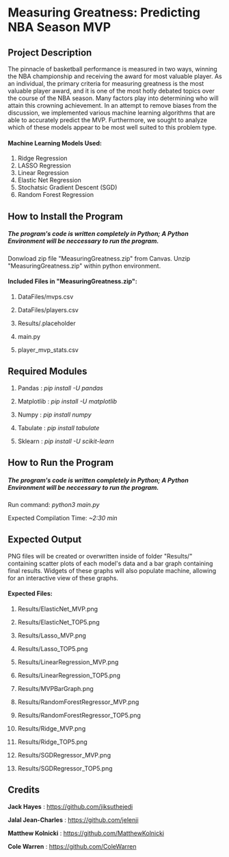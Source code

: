 # Measuring Greatness: Predicting NBA Season MVP

## Project Description

The pinnacle of basketball performance is measured in two ways, winning the NBA championship and receiving the award for most valuable player. As an individual, the primary criteria for measuring greatness is the most valuable player award, and it is one of the most hotly debated topics over the course of the NBA season. Many factors play into determining who will attain this crowning achievement. In an attempt to remove biases from the discussion, we implemented various machine learning algorithms that are able to accurately predict the MVP. Furthermore, we sought to analyze which of these models appear to be most well suited to this problem type.

#### Machine Learning Models Used:
1) Ridge Regression
2) LASSO Regression
3) Linear Regression
4) Elastic Net Regression
5) Stochatsic Gradient Descent (SGD)
6) Random Forest Regression

## How to Install the Program

#####  ***The program's code is written completely in Python; A Python Environment will be neccessary to run the program.***

Donwload zip file "MeasuringGreatness.zip" from Canvas. Unzip "MeasuringGreatness.zip" within python environment.

#### Included Files in "MeasuringGreatness.zip":
1) DataFiles/mvps.csv

2) DataFiles/players.csv

3) Results/.placeholder

4) main.py

5) player_mvp_stats.csv

## Required Modules
1) Pandas :   _pip install -U pandas_

2) Matplotlib :   _pip install -U matplotlib_

3) Numpy :  _pip install numpy_

4) Tabulate :   _pip install tabulate_

5) Sklearn :  _pip install -U scikit-learn_

## How to Run the Program

#####  ***The program's code is written completely in Python; A Python Environment will be neccessary to run the program.***

Run command:  _python3 main.py_

Expected Compilation Time:  _~2:30 min_

## Expected Output
PNG files will be created or overwritten inside of folder "Results/" containing scatter plots of each model's data and a bar graph containing final results. Widgets of these graphs will also populate machine, allowing for an interactive view of these graphs.

#### Expected Files:
1) Results/ElasticNet_MVP.png

2) Results/ElasticNet_TOP5.png

3) Results/Lasso_MVP.png

4) Results/Lasso_TOP5.png

5) Results/LinearRegression_MVP.png

6) Results/LinearRegression_TOP5.png

7) Results/MVPBarGraph.png

8) Results/RandomForestRegressor_MVP.png

9) Results/RandomForestRegressor_TOP5.png

10) Results/Ridge_MVP.png

11) Results/Ridge_TOP5.png

12) Results/SGDRegressor_MVP.png

13) Results/SGDRegressor_TOP5.png

## Credits 

**Jack Hayes** : https://github.com/jiksuthejedi

**Jalal Jean-Charles** : https://github.com/jelenji

**Matthew Kolnicki** : https://github.com/MatthewKolnicki

**Cole Warren** : https://github.com/ColeWarren




